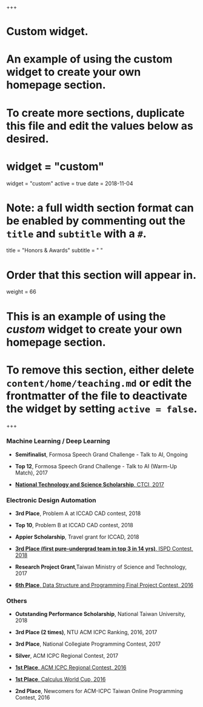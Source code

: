 +++
# Custom widget.
# An example of using the custom widget to create your own homepage section.
# To create more sections, duplicate this file and edit the values below as desired.
# widget = "custom"
widget = "custom"
active = true
date = 2018-11-04

# Note: a full width section format can be enabled by commenting out the `title` and `subtitle` with a `#`.
title = "Honors & Awards"
subtitle = " "
# Order that this section will appear in.
weight = 66

# This is an example of using the *custom* widget to create your own homepage section.
# 
# To remove this section, either delete `content/home/teaching.md` or edit the frontmatter of the file to deactivate the widget by setting `active = false`.
+++

### Machine Learning / Deep Learning

* **Semifinalist**, Formosa Speech Grand Challenge - Talk to AI, Ongoing
 
* **Top 12**, Formosa Speech Grand Challenge - Talk to AI (Warm-Up Match), 2017
 
* [**National Technology and Science Scholarship**, CTCI, 2017](/project/ctci)

### Electronic Design Automation

* **3rd Place**, Problem A at ICCAD CAD contest, 2018

* **Top 10**, Problem B at ICCAD CAD contest, 2018

* **Appier Scholarship**, Travel grant for ICCAD, 2018
 
* [**3rd Place (first pure-undergrad team in top 3 in 14 yrs)**, ISPD Contest, 2018](/files/ispd.pdf)

* **Research Project Grant**,Taiwan Ministry of Science and Technology, 2017
 
* [**6th Place**, Data Structure and Programming Final Project Contest, 2016](/img/dsnp.jpg)

### Others

* **Outstanding Performance Scholarship**, National Taiwan University, 2018

* **3rd Place (2 times)**, NTU ACM ICPC Ranking, 2016, 2017
 
* **3rd Place**, National Collegiate Programming Contest, 2017
 
* **Silver**, ACM ICPC Regional Contest, 2017
 
* [**1st Place**, ACM ICPC Regional Contest, 2016](/img/icpc_manila.jpg)
 
* [**1st Place**, Calculus World Cup, 2016](/img/calculus_world_cup.jpg)
 
* **2nd Place**, Newcomers for ACM-ICPC Taiwan Online Programming Contest, 2016
